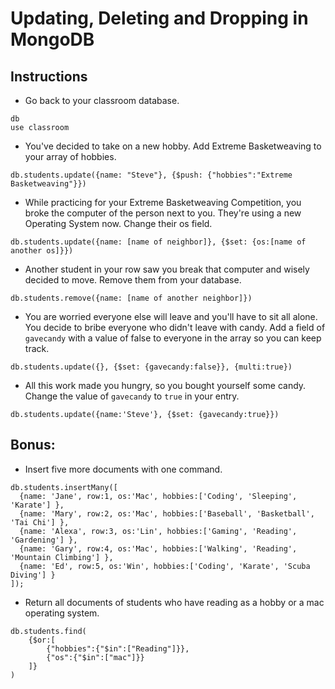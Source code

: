# Updating, Deleting and Dropping in MongoDB

## Instructions

* Go back to your classroom database.

```
db
use classroom
```

* You've decided to take on a new hobby. Add Extreme Basketweaving to your array of hobbies.

```
db.students.update({name: "Steve"}, {$push: {"hobbies":"Extreme Basketweaving"}})
```

* While practicing for your Extreme Basketweaving Competition, you broke the computer of the person next to you. They're using a new Operating System now. Change their os field.

```
db.students.update({name: [name of neighbor]}, {$set: {os:[name of another os]}})
```

* Another student in your row saw you break that computer and wisely decided to move. Remove them from your database.

```
db.students.remove({name: [name of another neighbor]})
```

* You are worried everyone else will leave and you'll have to sit all alone. You decide to bribe everyone who didn't leave with candy. Add a field of `gavecandy` with a value of false to everyone in the array so you can keep track.

```
db.students.update({}, {$set: {gavecandy:false}}, {multi:true})
```

* All this work made you hungry, so you bought yourself some candy. Change the value of `gavecandy` to `true` in your entry.

```
db.students.update({name:'Steve'}, {$set: {gavecandy:true}})
```

## Bonus:

* Insert five more documents with one command.

```
db.students.insertMany([
  {name: 'Jane', row:1, os:'Mac', hobbies:['Coding', 'Sleeping', 'Karate'] },
  {name: 'Mary', row:2, os:'Mac', hobbies:['Baseball', 'Basketball', 'Tai Chi'] },
  {name: 'Alexa', row:3, os:'Lin', hobbies:['Gaming', 'Reading', 'Gardening'] },
  {name: 'Gary', row:4, os:'Mac', hobbies:['Walking', 'Reading', 'Mountain Climbing'] },
  {name: 'Ed', row:5, os:'Win', hobbies:['Coding', 'Karate', 'Scuba Diving'] }
]);
```

* Return all documents of students who have reading as a hobby or a mac operating system.

```
db.students.find(
    {$or:[
        {"hobbies":{"$in":["Reading"]}},
        {"os":{"$in":["mac"]}}
    ]}
)
```
